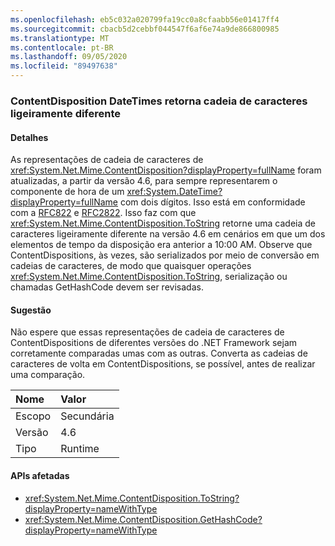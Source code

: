 ```yaml
---
ms.openlocfilehash: eb5c032a020799fa19cc0a8cfaabb56e01417ff4
ms.sourcegitcommit: cbacb5d2cebbf044547f6af6e74a9de866800985
ms.translationtype: MT
ms.contentlocale: pt-BR
ms.lasthandoff: 09/05/2020
ms.locfileid: "89497638"
---
```

### <a name="contentdisposition-datetimes-returns-slightly-different-string"></a>ContentDisposition DateTimes retorna cadeia de caracteres ligeiramente diferente

#### <a name="details"></a>Detalhes

As representações de cadeia de caracteres de <xref:System.Net.Mime.ContentDisposition?displayProperty=fullName> foram atualizadas, a partir da versão 4.6, para sempre representarem o componente de hora de um <xref:System.DateTime?displayProperty=fullName> com dois dígitos. Isso está em conformidade com a [RFC822](https://www.ietf.org/rfc/rfc0822.txt) e [RFC2822](https://www.ietf.org/rfc/rfc2822.txt). Isso faz com que <xref:System.Net.Mime.ContentDisposition.ToString> retorne uma cadeia de caracteres ligeiramente diferente na versão 4.6 em cenários em que um dos elementos de tempo da disposição era anterior a 10:00 AM. Observe que ContentDispositions, às vezes, são serializados por meio de conversão em cadeias de caracteres, de modo que quaisquer operações <xref:System.Net.Mime.ContentDisposition.ToString>, serialização ou chamadas GetHashCode devem ser revisadas.

#### <a name="suggestion"></a>Sugestão

Não espere que essas representações de cadeia de caracteres de ContentDispositions de diferentes versões do .NET Framework sejam corretamente comparadas umas com as outras. Converta as cadeias de caracteres de volta em ContentDispositions, se possível, antes de realizar uma comparação.

| Nome    | Valor       |
|:--------|:------------|
| Escopo   |Secundária|
|Versão|4.6|
|Tipo|Runtime|

#### <a name="affected-apis"></a>APIs afetadas

- <xref:System.Net.Mime.ContentDisposition.ToString?displayProperty=nameWithType>
- <xref:System.Net.Mime.ContentDisposition.GetHashCode?displayProperty=nameWithType>

<!--

#### Affected APIs

- `M:System.Net.Mime.ContentDisposition.ToString`
- `M:System.Net.Mime.ContentDisposition.GetHashCode`

-->

